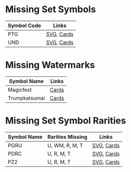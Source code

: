 # Missing Set Symbols
| Symbol Code | Links |
| ----------- | ----- |
| PTG | [SVG](https://svgs.scryfall.io/sets/ptg.svg), [Cards](https://scryfall.com/sets/ptg) |
| UND | [SVG](https://svgs.scryfall.io/sets/und.svg), [Cards](https://scryfall.com/sets/und) |

# Missing Watermarks
| Symbol Name | Links |
| ----------- | ----- |
| Magicfest | [Cards](https://api.scryfall.com/cards/search?q=watermark:magicfest) |
| Trumpkatsumai | [Cards](https://api.scryfall.com/cards/search?q=watermark:trumpkatsumai) |

# Missing Set Symbol Rarities
| Symbol Name | Rarities Missing | Links |
| ----------- | ---------------- | ----- |
| PGRU | U, WM, R, M, T | [SVG](https://svgs.scryfall.io/sets/pgru.svg), [Cards](https://scryfall.com/sets/pgru) |
| PDRC | U, R, M, T | [SVG](https://svgs.scryfall.io/sets/pdrc.svg), [Cards](https://scryfall.com/sets/pdrc) |
| PZ2 | U, R, M, T | [SVG](https://svgs.scryfall.io/sets/pz2.svg), [Cards](https://scryfall.com/sets/pz2) |
